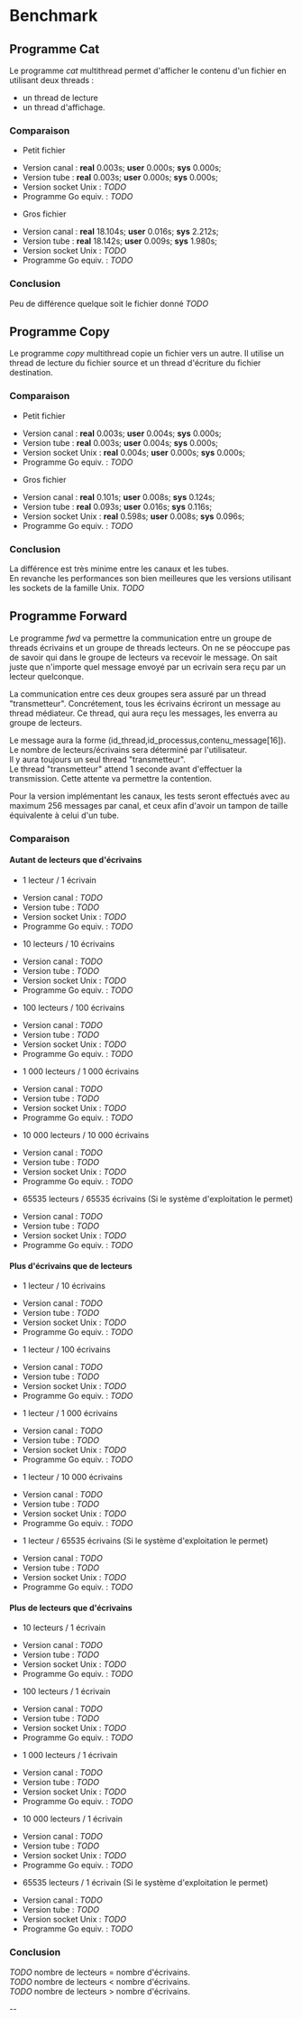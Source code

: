 # Benchmark #

## Programme Cat ##

  Le programme *cat* multithread permet d'afficher le contenu d'un fichier
  en utilisant deux threads :
  - un thread de lecture
  - un thread d'affichage.


### Comparaison ###

- Petit fichier

 * Version canal        : **real** 0.003s; **user**	0.000s; **sys**	0.000s;
 * Version tube         : **real** 0.003s; **user** 0.000s; **sys**	0.000s;
 * Version socket Unix  : *TODO*
 * Programme Go equiv.  : *TODO*


- Gros fichier

 * Version canal        : **real** 18.104s; **user**	0.016s; **sys**	2.212s;
 * Version tube         : **real** 18.142s; **user**	0.009s; **sys**	1.980s;
 * Version socket Unix  : *TODO*
 * Programme Go equiv.  : *TODO*


### Conclusion ###

Peu de différence quelque soit le fichier donné
*TODO*

## Programme Copy ##

Le programme *copy* multithread copie un fichier vers un autre.
Il utilise un thread de lecture du fichier source et un
thread d'écriture du fichier destination.

### Comparaison ###

- Petit fichier

 * Version canal        : **real** 0.003s; **user**	0.004s; **sys**	0.000s;
 * Version tube         : **real** 0.003s; **user** 0.004s; **sys** 0.000s;
 * Version socket Unix  : **real** 0.004s; **user** 0.000s; **sys** 0.000s;
 * Programme Go equiv.  : *TODO*


- Gros fichier

 * Version canal        : **real** 0.101s; **user**	0.008s; **sys**	0.124s;
 * Version tube         : **real** 0.093s; **user** 0.016s; **sys** 0.116s;
 * Version socket Unix  : **real** 0.598s; **user** 0.008s; **sys** 0.096s;
 * Programme Go equiv.  : *TODO*


### Conclusion ###

La différence est très minime entre les canaux et les tubes.  
En revanche les performances son bien meilleures que
les versions utilisant les sockets de la famille Unix. *TODO*


## Programme Forward ##

  Le programme *fwd* va permettre la communication entre
un groupe de threads écrivains et un groupe de threads lecteurs.
On ne se péoccupe pas de savoir qui dans le groupe de lecteurs va recevoir
le message. On sait juste que n'importe quel message envoyé par un ecrivain
sera reçu par un lecteur quelconque.

La communication entre ces deux groupes sera assuré par un
thread "transmetteur". Concrétement, tous les écrivains écriront un message
au thread médiateur. Ce thread, qui aura reçu les messages,
les enverra au groupe de lecteurs.

Le message aura la forme (id_thread,id_processus,contenu_message[16]).  
Le nombre de lecteurs/écrivains sera déterminé par l'utilisateur.  
Il y aura toujours un seul thread "transmetteur".  
Le thread "transmetteur" attend 1 seconde avant d'effectuer la transmission.
Cette attente va permettre la contention.  

Pour la version implémentant les canaux, les tests seront effectués avec
au maximum 256 messages par canal, et ceux afin d'avoir
un tampon de taille équivalente à celui d'un tube.


### Comparaison ###

#### Autant de lecteurs que d'écrivains ####

 - 1 lecteur / 1 écrivain

 * Version canal        : *TODO*
 * Version tube         : *TODO*
 * Version socket Unix  : *TODO*
 * Programme Go equiv.  : *TODO*

 - 10 lecteurs / 10 écrivains

 * Version canal        : *TODO*
 * Version tube         : *TODO*
 * Version socket Unix  : *TODO*
 * Programme Go equiv.  : *TODO*

 - 100 lecteurs / 100 écrivains

 * Version canal        : *TODO*
 * Version tube         : *TODO*
 * Version socket Unix  : *TODO*
 * Programme Go equiv.  : *TODO*

 - 1 000 lecteurs / 1 000 écrivains

 * Version canal        : *TODO*
 * Version tube         : *TODO*
 * Version socket Unix  : *TODO*
 * Programme Go equiv.  : *TODO*

 - 10 000 lecteurs / 10 000 écrivains

 * Version canal        : *TODO*
 * Version tube         : *TODO*
 * Version socket Unix  : *TODO*
 * Programme Go equiv.  : *TODO*

 - 65535 lecteurs / 65535 écrivains (Si le système d'exploitation le permet)

 * Version canal        : *TODO*
 * Version tube         : *TODO*
 * Version socket Unix  : *TODO*
 * Programme Go equiv.  : *TODO*


#### Plus d'écrivains que de lecteurs ####

 - 1 lecteur / 10 écrivains

 * Version canal        : *TODO*
 * Version tube         : *TODO*
 * Version socket Unix  : *TODO*
 * Programme Go equiv.  : *TODO*

 - 1 lecteur / 100 écrivains

 * Version canal        : *TODO*
 * Version tube         : *TODO*
 * Version socket Unix  : *TODO*
 * Programme Go equiv.  : *TODO*

 - 1 lecteur / 1 000 écrivains

 * Version canal        : *TODO*
 * Version tube         : *TODO*
 * Version socket Unix  : *TODO*
 * Programme Go equiv.  : *TODO*

 - 1 lecteur / 10 000 écrivains

 * Version canal        : *TODO*
 * Version tube         : *TODO*
 * Version socket Unix  : *TODO*
 * Programme Go equiv.  : *TODO*

 - 1 lecteur / 65535 écrivains (Si le système d'exploitation le permet)

 * Version canal        : *TODO*
 * Version tube         : *TODO*
 * Version socket Unix  : *TODO*
 * Programme Go equiv.  : *TODO*


#### Plus de lecteurs que d'écrivains ####

 - 10 lecteurs / 1 écrivain

 * Version canal        : *TODO*
 * Version tube         : *TODO*
 * Version socket Unix  : *TODO*
 * Programme Go equiv.  : *TODO*

 - 100 lecteurs / 1 écrivain

 * Version canal        : *TODO*
 * Version tube         : *TODO*
 * Version socket Unix  : *TODO*
 * Programme Go equiv.  : *TODO*

 - 1 000 lecteurs / 1 écrivain

 * Version canal        : *TODO*
 * Version tube         : *TODO*
 * Version socket Unix  : *TODO*
 * Programme Go equiv.  : *TODO*

 - 10 000 lecteurs / 1 écrivain

 * Version canal        : *TODO*
 * Version tube         : *TODO*
 * Version socket Unix  : *TODO*
 * Programme Go equiv.  : *TODO*

 - 65535 lecteurs / 1 écrivain (Si le système d'exploitation le permet)

 * Version canal        : *TODO*
 * Version tube         : *TODO*
 * Version socket Unix  : *TODO*
 * Programme Go equiv.  : *TODO*

### Conclusion ###

*TODO* nombre de lecteurs = nombre d'écrivains.  
*TODO* nombre de lecteurs < nombre d'écrivains.  
*TODO* nombre de lecteurs > nombre d'écrivains.  










--
